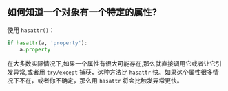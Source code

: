 ## 如何知道一个对象有一个特定的属性?

使用 `hasattr()`：

```python
if hasattr(a, 'property'):
    a.property
```

在大多数实际情况下,如果一个属性有很大可能存在,那么就直接调用它或者让它引发异常,或者用 `try/except` 捕获，这种方法比 `hasattr` 快。如果这个属性很多情况下不在，或者你不确定，那么用 `hasattr` 将会比触发异常更快。

